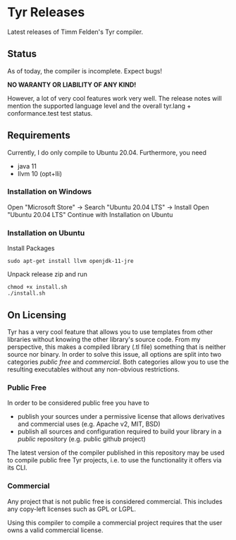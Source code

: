 # Tyr Releases
Latest releases of Timm Felden's Tyr compiler.

## Status

As of today, the compiler is incomplete.
Expect bugs!

**NO WARANTY OR LIABILITY OF ANY KIND!**

However, a lot of very cool features work very well.
The release notes will mention the supported language level and the overall tyr.lang + conformance.test test status.

## Requirements

Currently, I do only compile to Ubuntu 20.04.
Furthermore, you need
 - java 11
 - llvm 10 (opt+lli)

### Installation on Windows

Open "Microsoft Store" -> Search "Ubuntu 20.04 LTS" -> Install
Open "Ubuntu 20.04 LTS"
Continue with Installation on Ubuntu

### Installation on Ubuntu

Install Packages
```
sudo apt-get install llvm openjdk-11-jre
```

Unpack release zip and run
```
chmod +x install.sh
./install.sh
```

## On Licensing

Tyr has a very cool feature that allows you to use templates from other libraries without knowing the other library's source code.
From my perspective, this makes a compiled library (.tl file) something that is neither source nor binary.
In order to solve this issue, all options are split into two categories *public free* and *commercial*.
Both categories allow you to use the resulting executables without any non-obvious restrictions.

### Public Free

In order to be considered public free you have to
 - publish your sources under a permissive license that allows derivatives and commercial uses (e.g. Apache v2, MIT, BSD)
 - publish all sources and configuration required to build your library in a *public* repository (e.g. public github project)

The latest version of the compiler published in this repository may be used to compile public free Tyr projects, i.e. to use the functionality it offers via its CLI.

### Commercial

Any project that is not public free is considered commercial.
This includes any copy-left licenses such as GPL or LGPL.

Using this compiler to compile a commercial project requires that the user owns a valid commercial license.
